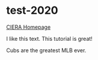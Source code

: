 # test-2020

[CIERA Homepage](https://ciera.northwestern.edu/)

I like this text. This tutorial is great!

Cubs are the greatest MLB ever. 